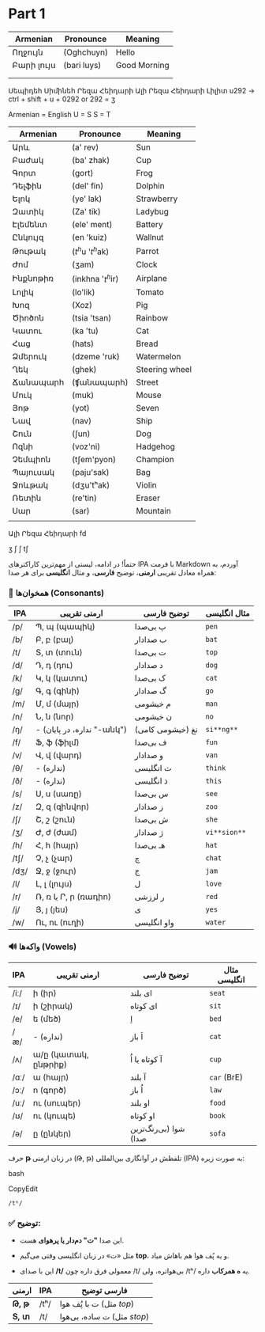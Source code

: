 # Part 1



| Armenian   | Pronounce   | Meaning      |
| ---------- | ----------- | ------------ |
| Ողջույն    | (Oghchuyn)  | Hello        |
| Բարի լույս | (bari luys) | Good Morning |
|            |             |              |
|            |             |              |
Սեպիդեհ Սիմինեհ
Րեզա Հեիդարի
Ալի Րեզա Հեիդարի
Լիլիտ
u292 -> ctrl + shift + u + 0292 or 292 = ʒ

Armenian = English
U = S
S = T


| Armenian   | Pronounce         | Meaning        |
| ---------- | ----------------- | -------------- |
| Արև        | (a' rev)          | Sun            |
| ‌Բաժակ     | (ba' zhak)        | Cup            |
| Գորտ       | (gort)            | Frog           |
| Դելֆին     | (del' fin)        | Dolphin        |
| Ելոկ       | (ye' lak)         | Strawberry     |
| Զատիկ      | (Za' tik)         | Ladybug        |
| Էլեմենտ    | (ele' ment)       | Battery        |
| Ընկույզ    | (en 'kuiz)        | Wallnut        |
| Թութակ     | ($t^h$u '$t^h$ak) | Parrot         |
| Ժոմ        | (ʒam)             | Clock          |
| Ինքնոթիռ   | (inkhna '$t^h$ir) | Airplane       |
| Լոլիկ      | (lo'lik)          | Tomato         |
| Խոզ        | (Xoz)             | Pig            |
| ‌‌‌‌Ծիոծոն | (tsia 'tsan)      | Rainbow        |
| Կատու      | (ka 'tu)          | Cat            |
| Հաց        | (hats)            | Bread          |
| Ձմերուկ    | (dzeme 'ruk)      | Watermelon     |
| Ղեկ        | (ghek)            | Steering wheel |
| Ճանապարհ   | (ʧանապարհ)        | Street         |
| Մուկ       | (muk)             | Mouse          |
| Յոթ        | (yot)             | Seven          |
| Նավ        | (nav)             | Ship           |
| Շուն       | (ʃun)             | Dog            |
| Ոզնի       | (voz'ni)          | Hadgehog       |
| Չեմպիոն    | (tʃem'pyon)       | Champion       |
| Պայուսակ   | (paju'sak)        | Bag            |
| Ջոևթակ     | (dʒu'tʰak)        | Violin         |
| Ռետին      | (re'tin)          | Eraser         |
| Սար        | (sar)             | Mountain       |
|            |                   |                |


Ալի Րեզա Հեիդարի
fd

ʒ
ʃ
ʃ
tʃ



حتماً! در ادامه، لیستی از مهم‌ترین کاراکترهای IPA با فرمت Markdown آوردم، به همراه معادل تقریبی **ارمنی**، توضیح **فارسی**، و مثال **انگلیسی** برای هر صدا:
### 🧩 همخوان‌ها (Consonants)

| IPA  | ارمنی تقریبی               | توضیح فارسی      | مثال انگلیسی |
| ---- | -------------------------- | ---------------- | ------------ |
| /p/  | Պ, պ (պապիկ)               | پ بی‌صدا         | `pen`        |
| /b/  | Բ, բ (բալ)                 | ب صدادار         | `bat`        |
| /t/  | Տ, տ (տուն)                | ت بی‌صدا         | `top`        |
| /d/  | Դ, դ (դու)                 | د صدادار         | `dog`        |
| /k/  | Կ, կ (կատու)               | ک بی‌صدا         | `cat`        |
| /g/  | Գ, գ (գինի)                | گ صدادار         | `go`         |
| /m/  | Մ, մ (մայր)                | م خیشومی         | `man`        |
| /n/  | Ն, ն (նոր)                 | ن خیشومی         | `no`         |
| /ŋ/  | - (نداره، در پایان "-անկ") | نغ (خیشومی کامی) | `si**ng**`   |
| /f/  | Ֆ, ֆ (ֆիլմ)                | ف بی‌صدا         | `fun`        |
| /v/  | Վ, վ (վարդ)                | و صدادار         | `van`        |
| /θ/  | - (نداره)                  | ث انگلیسی        | `think`      |
| /ð/  | - (نداره)                  | ذ انگلیسی        | `this`       |
| /s/  | Ս, ս (սառը)                | س بی‌صدا         | `see`        |
| /z/  | Զ, զ (զինվոր)              | ز صدادار         | `zoo`        |
| /ʃ/  | Շ, շ (շուն)                | ش بی‌صدا         | `she`        |
| /ʒ/  | Ժ, ժ (ժամ)                 | ژ صدادار         | `vi**sion**` |
| /h/  | Հ, հ (հայր)                | هـ بی‌صدا        | `hat`        |
| /tʃ/ | Չ, չ (չար)                 | چ                | `chat`       |
| /dʒ/ | Ջ, ջ (ջուր)                | ج                | `jam`        |
| /l/  | Լ, լ (լույս)               | ل                | `love`       |
| /r/  | Ռ, ռ یا Ր, ր (ռադիո)       | ر لرزشی          | `red`        |
| /j/  | Յ, յ (յես)                 | ی                | `yes`        |
| /w/  | Ու, ու (ուղի)              | واو انگلیسی      | `water`      |
### 🔊 واکه‌ها (Vowels)

|IPA|ارمنی تقریبی|توضیح فارسی|مثال انگلیسی|
|---|---|---|---|
|/iː/|ի (իր)|ای بلند|`seat`|
|/ɪ/|ի (շիրակ)|ای کوتاه|`sit`|
|/e/|ե (մեծ)|اِ|`bed`|
|/æ/|- (نداره)|اَ باز|`cat`|
|/ʌ/|ա/ը (կատակ, ընթրիք)|آ کوتاه یا اُ|`cup`|
|/ɑː/|ա (հայր)|آ بلند|`car` (BrE)|
|/ɔː/|ո (գործ)|اُ باز|`law`|
|/uː/|ու (սուպեր)|او بلند|`food`|
|/ʊ/|ու (կուպե)|او کوتاه|`book`|
|/ə/|ը (ընկեր)|شوا (بی‌رنگ‌ترین صدا)|`sofa`|




حرف **թ** در زبان ارمنی (Թ, թ) تلفظش در آوانگاری بین‌المللی (IPA) به صورت زیره:

bash

CopyEdit

`/tʰ/`
### ✅ توضیح:

- این صدا **"ت" دم‌دار یا پرهوای** هست.
    
- مثل «ت» در زبان انگلیسی وقتی می‌گیم **top**، و یه پُف هوا هم باهاش میاد.
    
- این با صدای **/t/** معمولی فرق داره چون /t/ بی‌هواتره، ولی /tʰ/ یه **ه همرکاب** داره.

| ارمنی    | IPA  | فارسی توضیح                 |
| -------- | ---- | --------------------------- |
| **Թ, թ** | /tʰ/ | ت با پُف هوا (مثل _top_)    |
| **Տ, տ** | /t/  | ت ساده، بی‌هوا (مثل _stop_) |
